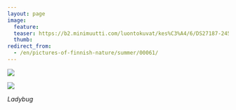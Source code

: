 ```yaml
---
layout: page
image:
  feature:
  teaser: https://b2.minimuutti.com/luontokuvat/kes%C3%A4/6/DS27187-245px.jpg
  thumb:
redirect_from:
  - /en/pictures-of-finnish-nature/summer/00061/
---
```


![](https://b2.minimuutti.com/luontokuvat/kes%C3%A4/6/DS27187-800px.jpg)

![](https://b2.minimuutti.com/luontokuvat/kes%C3%A4/6/DS27189-800px.jpg)

*Ladybug*
